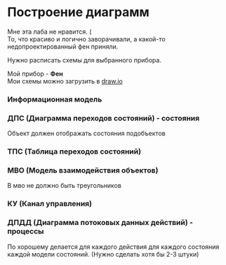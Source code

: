# Построение диаграмм 

Мне эта лаба не нравится. (  
То, что красиво и логично заворачивали, а какой-то недопроектированный фен приняли.

Нужно расписать схемы для выбранного прибора.  

Мой прибор - **Фен**  
Мои схемы можно загрузить в [draw.io](draw.io)

### Информационная модель

### ДПС (Диаграмма переходов состояний) - состояния
Объект должен отображать состояния подобъектов

### ТПС (Таблица переходов состояний)

### МВО (Модель взаимодействия объектов)
В мво не должно быть треугольников

### КУ (Канал управления)

### ДПДД (Диаграмма потоковых данных действий) - процессы
По хорошему делается для каждого действия для каждого состояния каждой модели состояний.
(Нужно сделать хотя бы 2-3 штуки)


